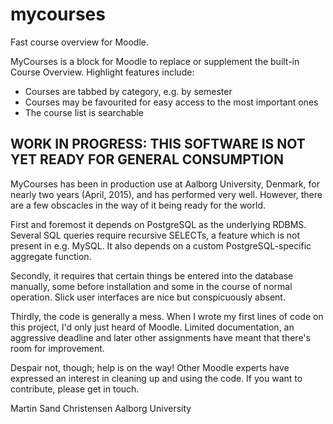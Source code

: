 # mycourses
Fast course overview for Moodle.

MyCourses is a block for Moodle to replace or supplement the built-in
Course Overview. Highlight features include:

* Courses are tabbed by category, e.g. by semester
* Courses may be favourited for easy access to the most important ones
* The course list is searchable


## WORK IN PROGRESS: THIS SOFTWARE IS NOT YET READY FOR GENERAL CONSUMPTION

MyCourses has been in production use at Aalborg University, Denmark,
for nearly two years (April, 2015), and has performed very well.
However, there are a few obscacles in the way of it being ready for
the world.

First and foremost it depends on PostgreSQL as the underlying RDBMS.
Several SQL queries require recursive SELECTs, a feature which is not
present in e.g. MySQL. It also depends on a custom PostgreSQL-specific
aggregate function.

Secondly, it requires that certain things be entered into the database
manually, some before installation and some in the course of normal
operation. Slick user interfaces are nice but conspicuously absent.

Thirdly, the code is generally a mess. When I wrote my first lines of
code on this project, I'd only just heard of Moodle. Limited
documentation, an aggressive deadline and later other assignments have
meant that there's room for improvement.

Despair not, though; help is on the way! Other Moodle experts have
expressed an interest in cleaning up and using the code. If you want
to contribute, please get in touch.


Martin Sand Christensen
Aalborg University